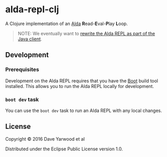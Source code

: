 # alda-repl-clj

A Clojure implementation of an [Alda](https://github.com/alda-lang/alda) **R**ead-**E**val-**P**lay **L**oop.

> NOTE: We eventually want to [rewrite the Alda REPL as part of the Java client](https://github.com/alda-lang/alda/issues/154).

## Development

### Prerequisites

Development on the Alda REPL requires that you have the [Boot](http://boot-clj.com) build tool installed. This allows you to run the Alda REPL locally for development.

### `boot dev` task

You can use the `boot dev` task to run an Alda REPL with any local changes.

## License

Copyright © 2016 Dave Yarwood et al

Distributed under the Eclipse Public License version 1.0.
